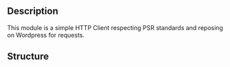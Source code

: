 ## Description
This module is a simple HTTP Client respecting PSR standards and reposing on Wordpress for requests.

## Structure 
